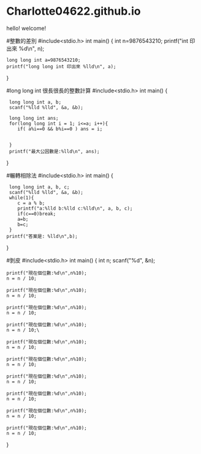 # Charlotte04622.github.io
hello! welcome!

#整數的差別
#include<stdio.h>
int main()
{
    int n=9876543210;
    printf("int 印出來 %d\n", n);

    long long int a=9876543210;
    printf("long long int 印出來 %lld\n", a);
}

#long long int 很長很長的整數計算
#include<stdio.h>
 int main()
 {

     long long int a, b;
     scanf("%lld %lld", &a, &b);

     long long int ans;
     for(long long int i = 1; i<=a; i++){
        if( a%i==0 && b%i==0 ) ans = i;


     }
     printf("最大公因數是:%lld\n", ans);
 }

#輾轉相除法
#include<stdio.h>
 int main()
 {

     long long int a, b, c;
     scanf("%lld %lld", &a, &b);
     while(1){
        c = a % b;
        printf("a:%lld b:%lld c:%lld\n", a, b, c);
        if(c==0)break;
        a=b;
        b=c;
     }
    printf("答案是: %lld\n",b);
 }

#剝皮
#include<stdio.h>
 int main()
{
    int n;
    scanf("%d", &n);

    printf("現在個位數:%d\n",n%10);
    n = n / 10;

    printf("現在個位數:%d\n",n%10);
    n = n / 10;

    printf("現在個位數:%d\n",n%10);
    n = n / 10;

    printf("現在個位數:%d\n",n%10);
    n = n / 10;\

    printf("現在個位數:%d\n",n%10);
    n = n / 10;

    printf("現在個位數:%d\n",n%10);
    n = n / 10;

    printf("現在個位數:%d\n",n%10);
    n = n / 10;

    printf("現在個位數:%d\n",n%10);
    n = n / 10;

    printf("現在個位數:%d\n",n%10);
    n = n / 10;

    printf("現在個位數:%d\n",n%10);
    n = n / 10;

}
